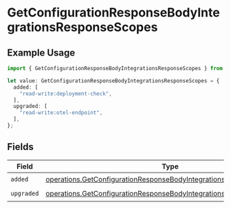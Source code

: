 # GetConfigurationResponseBodyIntegrationsResponseScopes

## Example Usage

```typescript
import { GetConfigurationResponseBodyIntegrationsResponseScopes } from "@vercel/sdk/models/operations/getconfiguration.js";

let value: GetConfigurationResponseBodyIntegrationsResponseScopes = {
  added: [
    "read-write:deployment-check",
  ],
  upgraded: [
    "read-write:otel-endpoint",
  ],
};
```

## Fields

| Field                                                                                                                                                        | Type                                                                                                                                                         | Required                                                                                                                                                     | Description                                                                                                                                                  |
| ------------------------------------------------------------------------------------------------------------------------------------------------------------ | ------------------------------------------------------------------------------------------------------------------------------------------------------------ | ------------------------------------------------------------------------------------------------------------------------------------------------------------ | ------------------------------------------------------------------------------------------------------------------------------------------------------------ |
| `added`                                                                                                                                                      | [operations.GetConfigurationResponseBodyIntegrationsResponseAdded](../../models/operations/getconfigurationresponsebodyintegrationsresponseadded.md)[]       | :heavy_check_mark:                                                                                                                                           | N/A                                                                                                                                                          |
| `upgraded`                                                                                                                                                   | [operations.GetConfigurationResponseBodyIntegrationsResponseUpgraded](../../models/operations/getconfigurationresponsebodyintegrationsresponseupgraded.md)[] | :heavy_check_mark:                                                                                                                                           | N/A                                                                                                                                                          |